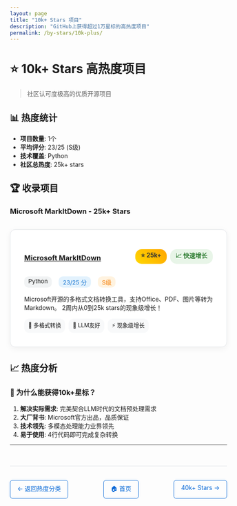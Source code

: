```yaml
---
layout: page
title: "10k+ Stars 项目"
description: "GitHub上获得超过1万星标的高热度项目"
permalink: /by-stars/10k-plus/
---
```


# ⭐ 10k+ Stars 高热度项目

> 社区认可度极高的优质开源项目

## 📊 热度统计
- **项目数量**: 1个
- **平均评分**: 23/25 (S级)
- **技术覆盖**: Python
- **社区总热度**: 25k+ stars

## 🏆 收录项目

### Microsoft MarkItDown - 25k+ Stars

<div class="project-card">
  <div class="project-header">
    <h3><a href="markitdown.html">Microsoft MarkItDown</a></h3>
    <div class="hot-badges">
      <span class="stars-badge">⭐ 25k+</span>
      <span class="growth-badge">📈 快速增长</span>
    </div>
  </div>
  
  <div class="project-meta">
    <span class="tech">Python</span>
    <span class="rating">23/25 分</span>
    <span class="tier">S级</span>
  </div>
  
  <p class="description">
    Microsoft开源的多格式文档转换工具，支持Office、PDF、图片等转为Markdown。
    2周内从0到25k stars的现象级增长！
  </p>
  
  <div class="highlights">
    <span class="highlight">📄 多格式转换</span>
    <span class="highlight">🤖 LLM友好</span>
    <span class="highlight">⚡ 现象级增长</span>
  </div>
</div>

## 📈 热度分析

### 🚀 为什么能获得10k+星标？
1. **解决实际需求**: 完美契合LLM时代的文档预处理需求
2. **大厂背书**: Microsoft官方出品，品质保证
3. **技术领先**: 多模态处理能力业界领先
4. **易于使用**: 4行代码即可完成复杂转换

---

<div class="navigation">
  <a href="../" class="nav-btn">← 返回热度分类</a>
  <a href="../../" class="nav-btn">🏠 首页</a>
  <a href="../40k-plus/" class="nav-btn">40k+ Stars →</a>
</div>

<style>
.project-card {
  background: white;
  border: 1px solid #e1e4e8;
  border-radius: 12px;
  padding: 2rem;
  margin: 2rem 0;
  box-shadow: 0 4px 15px rgba(0,0,0,0.05);
}

.project-header {
  display: flex;
  justify-content: space-between;
  align-items: center;
  margin-bottom: 1rem;
}

.hot-badges {
  display: flex;
  gap: 0.5rem;
}

.stars-badge {
  background: linear-gradient(45deg, #FFD700, #FFA500);
  color: #333;
  padding: 0.3rem 0.8rem;
  border-radius: 15px;
  font-weight: bold;
}

.growth-badge {
  background: #e8f5e8;
  color: #2e7d32;
  padding: 0.3rem 0.8rem;
  border-radius: 15px;
  font-weight: bold;
}

.project-meta {
  display: flex;
  gap: 1rem;
  margin: 1rem 0;
}

.tech, .rating, .tier {
  padding: 0.2rem 0.6rem;
  border-radius: 10px;
  font-size: 0.85rem;
}

.tech { background: #f1f3f4; }
.rating { background: #e3f2fd; color: #1976d2; }
.tier { background: #fff3e0; color: #f57c00; }

.highlights {
  display: flex;
  flex-wrap: wrap;
  gap: 0.5rem;
  margin-top: 1rem;
}

.highlight {
  background: #f8f9fa;
  padding: 0.3rem 0.6rem;
  border-radius: 12px;
  font-size: 0.8rem;
}

.navigation {
  display: flex;
  justify-content: space-between;
  margin-top: 3rem;
  padding-top: 2rem;
  border-top: 1px solid #e1e4e8;
}

.nav-btn {
  color: #0366d6;
  text-decoration: none;
  padding: 0.5rem 1rem;
  border: 1px solid #0366d6;
  border-radius: 6px;
}

.nav-btn:hover {
  background: #0366d6;
  color: white;
}
</style>